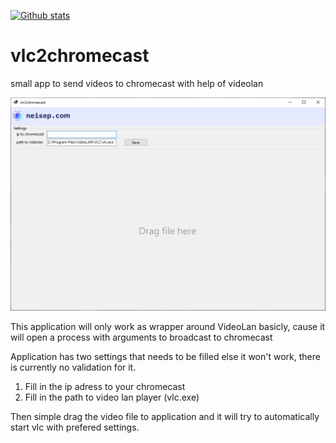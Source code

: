 [![Github stats](https://img.shields.io/github/downloads/neisep/vlc2chromecast/total.svg?style=for-the-badge&color=red)](https://somsubhra.github.io/github-release-stats/?username=neisep&repository=vlc2chromecast)

# vlc2chromecast
small app to send videos to chromecast with help of videolan

<img src="https://raw.githubusercontent.com/neisep/vlc2chromecast/master/software.png"/>

This application will only work as wrapper around VideoLan basicly, cause it will open a process with arguments to broadcast to chromecast

Application has two settings that needs to be filled else it won't work, there is currently no validation for it.

1. Fill in the ip adress to your chromecast
2. Fill in the path to video lan player (vlc.exe)

Then simple drag the video file to application and it will try to automatically start vlc with prefered settings.
